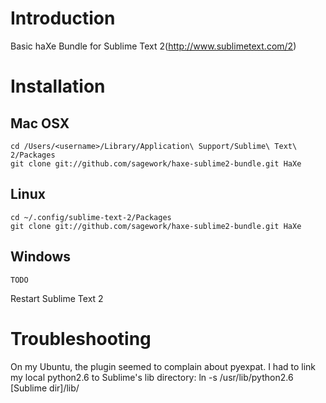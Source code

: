 # Introduction
Basic haXe Bundle for Sublime Text 2(http://www.sublimetext.com/2)

# Installation
## Mac OSX
    cd /Users/<username>/Library/Application\ Support/Sublime\ Text\ 2/Packages
    git clone git://github.com/sagework/haxe-sublime2-bundle.git HaXe
## Linux
    cd ~/.config/sublime-text-2/Packages
    git clone git://github.com/sagework/haxe-sublime2-bundle.git HaXe
## Windows
    TODO
    
Restart Sublime Text 2

# Troubleshooting
On my Ubuntu, the plugin seemed to complain about pyexpat. I had to link my local python2.6 to Sublime's lib directory:
    ln -s /usr/lib/python2.6 [Sublime dir]/lib/

